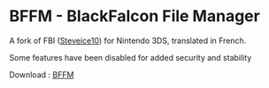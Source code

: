 # BFFM - BlackFalcon File Manager

A fork of FBI ([Steveice10](https://github.com/Steveice10/FBI)) for Nintendo 3DS, translated in French. 

Some features have been disabled for added security and stability

Download : [BFFM](https://github.com/BlackFalcon1961/BFFM-BlackFalconFileManager/releases/tag/BFFM)
